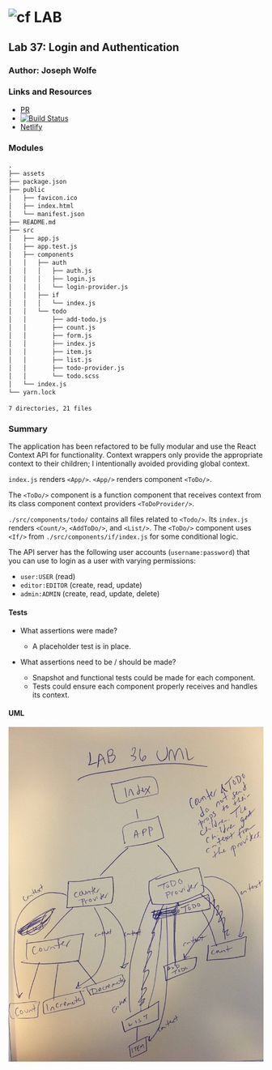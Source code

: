 ![cf](http://i.imgur.com/7v5ASc8.png) LAB
============================================================================    

## Lab 37: Login and Authentication

### Author: Joseph Wolfe

### Links and Resources
* [PR](https://github.com/charmedsatyr-401-advanced-javascript/lab-37/pull/1)
* [![Build Status](https://travis-ci.com/charmedsatyr-401-advanced-javascript/lab-37.svg?branch=submission)](https://travis-ci.com/charmedsatyr-401-advanced-javascript/lab-37)
* [Netlify](https://nifty-blackwell-6a8dd3.netlify.com)

### Modules
```
.
├── assets
├── package.json
├── public
│   ├── favicon.ico
│   ├── index.html
│   └── manifest.json
├── README.md
├── src
│   ├── app.js
│   ├── app.test.js
│   ├── components
│   │   ├── auth
│   │   │   ├── auth.js
│   │   │   ├── login.js
│   │   │   └── login-provider.js
│   │   ├── if
│   │   │   └── index.js
│   │   └── todo
│   │       ├── add-todo.js
│   │       ├── count.js
│   │       ├── form.js
│   │       ├── index.js
│   │       ├── item.js
│   │       ├── list.js
│   │       ├── todo-provider.js
│   │       └── todo.scss
│   └── index.js
└── yarn.lock

7 directories, 21 files
```
### Summary
The application has been refactored to be fully modular and use the React Context API for functionality. Context wrappers only provide the appropriate context to their children; I intentionally avoided providing global context.

`index.js` renders `<App/>`.
`<App/>` renders component `<ToDo/>`.

The `<ToDo/>` component is a function component that receives context from its class component context providers `<ToDoProvider/>`.

`./src/components/todo/` contains all files related to `<Todo/>`. Its `index.js` renders `<Count/>`, `<AddToDo/>`, and `<List/>`. The `<ToDo/>` component uses `<If/>` from `./src/components/if/index.js` for some conditional logic.

The API server has the following user accounts (`username:password`) that you can use to login as a user with varying permissions:
* `user:USER` (read)
* `editor:EDITOR` (create, read, update)
* `admin:ADMIN` (create, read, update, delete)

#### Tests
* What assertions were made?
  * A placeholder test is in place.

* What assertions need to be / should be made?
  * Snapshot and functional tests could be made for each component.
  * Tests could ensure each component properly receives and handles its context.

#### UML
![UML](assets/uml.jpg)  
